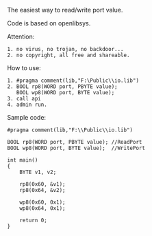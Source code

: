 The easiest way to read/write port value.

Code is based on openlibsys.

Attention:

    1. no virus, no trojan, no backdoor... 
    2. no copyright, all free and shareable.

How to use:

    1. #pragma comment(lib,"F:\Public\\io.lib")
    2. BOOL rp8(WORD port, PBYTE value);
       BOOL wp8(WORD port, BYTE value);
    3. call api
    4. admin run. 

Sample code:

    #pragma comment(lib,"F:\\Public\\io.lib")

    BOOL rp8(WORD port, PBYTE value); //ReadPort
    BOOL wp8(WORD port, BYTE value);  //WritePort

    int main()
    {
        BYTE v1, v2;

        rp8(0x60, &v1);
        rp8(0x64, &v2);

        wp8(0x60, 0x1);
        wp8(0x64, 0x1);

        return 0;
    }
